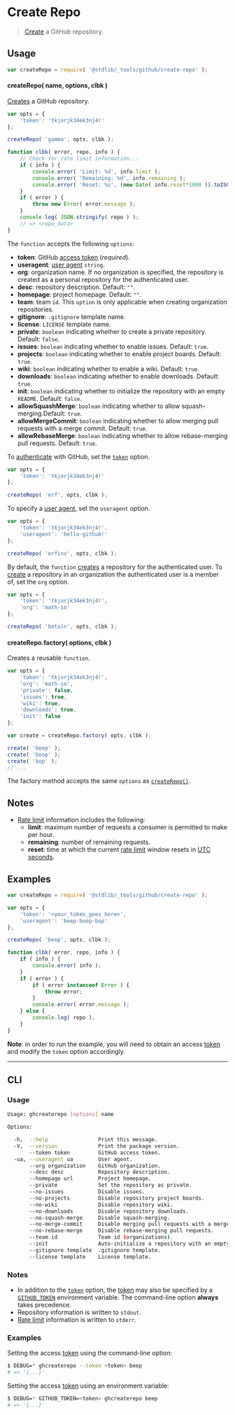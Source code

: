 <!--

@license Apache-2.0

Copyright (c) 2021 The Stdlib Authors.

Licensed under the Apache License, Version 2.0 (the "License");
you may not use this file except in compliance with the License.
You may obtain a copy of the License at

   http://www.apache.org/licenses/LICENSE-2.0

Unless required by applicable law or agreed to in writing, software
distributed under the License is distributed on an "AS IS" BASIS,
WITHOUT WARRANTIES OR CONDITIONS OF ANY KIND, either express or implied.
See the License for the specific language governing permissions and
limitations under the License.

-->

# Create Repo

> [Create][github-create-repo] a GitHub repository.

<!-- Section to include introductory text. Make sure to keep an empty line after the intro `section` element and another before the `/section` close. -->

<section class="intro">

</section>

<!-- /.intro -->

<!-- Package usage documentation. -->

<section class="usage">

## Usage

```javascript
var createRepo = require( '@stdlib/_tools/github/create-repo' );
```

#### createRepo( name, options, clbk )

[Creates][github-create-repo] a GitHub repository.

<!-- run-disable -->

```javascript
var opts = {
    'token': 'tkjorjk34ek3nj4!'
};

createRepo( 'gamma', opts, clbk );

function clbk( error, repo, info ) {
    // Check for rate limit information...
    if ( info ) {
        console.error( 'Limit: %d', info.limit );
        console.error( 'Remaining: %d', info.remaining );
        console.error( 'Reset: %s', (new Date( info.reset*1000 )).toISOString() );
    }
    if ( error ) {
        throw new Error( error.message );
    }
    console.log( JSON.stringify( repo ) );
    // => <repo_data>
}
```

The `function` accepts the following `options`:

-   **token**: GitHub [access token][github-token] (_required_).
-   **useragent**: [user agent][github-user-agent] `string`.
-   **org**: organization name. If no organization is specified, the repository is created as a personal repository for the authenticated user.
-   **desc**: repository description. Default: `""`.
-   **homepage**: project homepage. Default: `""`.
-   **team**: team `id`. This `option` is only applicable when creating organization repositories.
-   **gitignore**: `.gitignore` template name.
-   **license**: `LICENSE` template name.
-   **private**: `boolean` indicating whether to create a private repository. Default: `false`.
-   **issues**: `boolean` indicating whether to enable issues. Default: `true`.
-   **projects**: `boolean` indicating whether to enable project boards. Default: `true`.
-   **wiki**: `boolean` indicating whether to enable a wiki. Default: `true`.
-   **downloads**: `boolean` indicating whether to enable downloads. Default: `true`.
-   **init**: `boolean` indicating whether to initialize the repository with an empty `README`. Default: `false`.
-   **allowSquashMerge**: `boolean` indicating whether to allow squash-merging.Default: `true`.
-   **allowMergeCommit**: `boolean` indicating whether to allow merging pull requests with a merge commit. Default: `true`.
-   **allowRebaseMerge**: `boolean` indicating whether to allow rebase-merging pull requests. Default: `true`.

To [authenticate][github-oauth2] with GitHub, set the [`token`][github-token] option.

<!-- run-disable -->

```javascript
var opts = {
    'token': 'tkjorjk34ek3nj4!'
};

createRepo( 'erf', opts, clbk );
```

To specify a [user agent][github-user-agent], set the `useragent` option.

<!-- run-disable -->

```javascript
var opts = {
    'token': 'tkjorjk34ek3nj4!',
    'useragent': 'hello-github!'
};

createRepo( 'erfinv', opts, clbk );
```

By default, the `function` [creates][github-create-repo] a repository for the authenticated user. To [create][github-create-repo] a repository in an organization the authenticated user is a member of, set the `org` option.

<!-- run-disable -->

```javascript
var opts = {
    'token': 'tkjorjk34ek3nj4!',
    'org': 'math-io'
};

createRepo( 'betaln', opts, clbk );
```

#### createRepo.factory( options, clbk )

Creates a reusable `function`.

<!-- run-disable -->

```javascript
var opts = {
    'token': 'tkjorjk34ek3nj4!',
    'org': 'math-io',
    'private': false,
    'issues': true,
    'wiki': true,
    'downloads': true,
    'init': false
};

var create = createRepo.factory( opts, clbk );

create( 'beep' );
create( 'boop' );
create( 'bop' );
// ...
```

The factory method accepts the same `options` as [`createRepo()`](#create-repo).

</section>

<!-- /.usage -->

<!-- Package usage notes. Make sure to keep an empty line after the `section` element and another before the `/section` close. -->

<section class="notes">

## Notes

-   [Rate limit][github-rate-limit] information includes the following:
    -   **limit**: maximum number of requests a consumer is permitted to make per hour.
    -   **remaining**: number of remaining requests.
    -   **reset**: time at which the current [rate limit][github-rate-limit] window resets in [UTC seconds][unix-time].

</section>

<!-- /.notes -->

<!-- Package usage examples. -->

<section class="examples">

## Examples

<!-- eslint no-undef: "error" -->

```javascript
var createRepo = require( '@stdlib/_tools/github/create-repo' );

var opts = {
    'token': '<your_token_goes_here>',
    'useragent': 'beep-boop-bop'
};

createRepo( 'beep', opts, clbk );

function clbk( error, repo, info ) {
    if ( info ) {
        console.error( info );
    }
    if ( error ) {
        if ( error instanceof Error ) {
            throw error;
        }
        console.error( error.message );
    } else {
        console.log( repo );
    }
}
```

**Note**: in order to run the example, you will need to obtain an access [token][github-token] and modify the `token` option accordingly.

<!-- /.examples -->

<!-- Section for describing a command-line interface. -->

* * *

<section class="cli">

## CLI

<!-- CLI usage documentation. -->

<section class="usage">

### Usage

```bash
Usage: ghcreaterepo [options] name

Options:

  -h,  --help                Print this message.
  -V,  --version             Print the package version.
       --token token         GitHub access token.
  -ua, --useragent ua        User agent.
       --org organization    GitHub organization.
       --desc desc           Repository description.
       --homepage url        Project homepage.
       --private             Set the repository as private.
       --no-issues           Disable issues.
       --no-projects         Disable repository project boards.
       --no-wiki             Disable repository wiki.
       --no-downloads        Disable repository downloads.
       --no-squash-merge     Disable squash-merging.
       --no-merge-commit     Disable merging pull requests with a merge commit.
       --no-rebase-merge     Disable rebase-merging pull requests.
       --team id             Team id (organizations).
       --init                Auto-initialize a repository with an empty README.
       --gitignore template  .gitignore template.
       --license template    License template.
```

</section>

<!-- /.usage -->

<!-- CLI usage notes. Make sure to keep an empty line after the `section` element and another before the `/section` close. -->

<section class="notes">

### Notes

-   In addition to the [`token`][github-token] option, the [token][github-token] may also be specified by a [`GITHUB_TOKEN`][github-token] environment variable. The command-line option **always** takes precedence.
-   Repository information is written to `stdout`.
-   [Rate limit][github-rate-limit] information is written to `stderr`.

</section>

<!-- /.notes -->

<!-- CLI usage examples. -->

<section class="examples">

### Examples

Setting the access [token][github-token] using the command-line option:

<!-- run-disable -->

```bash
$ DEBUG=* ghcreaterepo --token <token> beep
# => '{...}'
```

Setting the access [token][github-token] using an environment variable:

<!-- run-disable -->

```bash
$ DEBUG=* GITHUB_TOKEN=<token> ghcreaterepo beep
# => '{...}'
```

</section>

<!-- /.examples -->

</section>

<!-- /.cli -->

<!-- Section to include cited references. If references are included, add a horizontal rule *before* the section. Make sure to keep an empty line after the `section` element and another before the `/section` close. -->

<section class="references">

</section>

<!-- /.references -->

<!-- Section for related `stdlib` packages. Do not manually edit this section, as it is automatically populated. -->

<section class="related">

</section>

<!-- /.related -->

<!-- Section for all links. Make sure to keep an empty line after the `section` element and another before the `/section` close. -->

<section class="links">

[unix-time]: http://en.wikipedia.org/wiki/Unix_time

[github-token]: https://github.com/settings/tokens/new

[github-oauth2]: https://developer.github.com/v3/#oauth2-token-sent-in-a-header

[github-user-agent]: https://developer.github.com/v3/#user-agent-required

[github-rate-limit]: https://developer.github.com/v3/rate_limit/

[github-create-repo]: https://docs.github.com/en/rest/reference/repos#create-an-organization-repository

</section>

<!-- /.links -->
